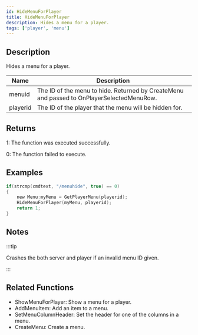 ```yaml
---
id: HideMenuForPlayer
title: HideMenuForPlayer
description: Hides a menu for a player.
tags: ['player', 'menu']
---
```


## Description

Hides a menu for a player.


| Name | Description |
|------|-------------|
|menuid | The ID of the menu to hide. Returned by CreateMenu and passed to OnPlayerSelectedMenuRow.|
|playerid | The ID of the player that the menu will be hidden for.|


## Returns

 1: The function was executed successfully. 

 0: The function failed to execute. 


## Examples


```c
if(strcmp(cmdtext, "/menuhide", true) == 0)
{
    new Menu:myMenu = GetPlayerMenu(playerid);
    HideMenuForPlayer(myMenu, playerid);
    return 1;
}
```


## Notes

:::tip

Crashes the both server and player if an invalid menu ID given.

:::


## Related Functions


-  ShowMenuForPlayer: Show a menu for a player.
-  AddMenuItem: Add an item to a menu.
-  SetMenuColumnHeader: Set the header for one of the columns in a menu.
-  CreateMenu: Create a menu.